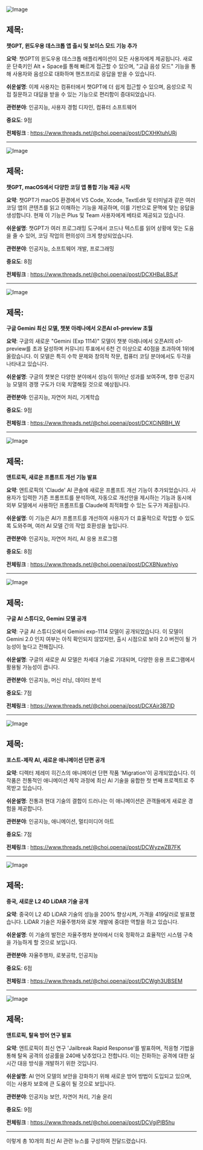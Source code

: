 ![Image](https://scontent-iad3-1.cdninstagram.com/v/t51.29350-15/466929053_567887002392953_2392779513482122879_n.jpg?_nc_cat=110&ccb=1-7&_nc_sid=18de74&_nc_ohc=do1V1tUZtKMQ7kNvgGln6ZF&_nc_zt=23&_nc_ht=scontent-iad3-1.cdninstagram.com&edm=ACx9VUEEAAAA&_nc_gid=AyUJ_yePUHo7YXnrPQq4XAn&oh=00_AYDZKrlstLwJnl3TTCKX4uNEm_-Qtp28TPuSjeKTeSsQJw&oe=673C31B9)

## 제목:
**챗GPT, 윈도우용 데스크톱 앱 출시 및 보이스 모드 기능 추가**

**요약**:
챗GPT의 윈도우용 데스크톱 애플리케이션이 모든 사용자에게 제공됩니다. 새로운 단축키인 Alt + Space를 통해 빠르게 접근할 수 있으며, "고급 음성 모드" 기능을 통해 사용자와 음성으로 대화하며 핸즈프리로 응답을 받을 수 있습니다.

**쉬운설명**:
이제 사용자는 컴퓨터에서 챗GPT에 더 쉽게 접근할 수 있으며, 음성으로 직접 질문하고 대답을 받을 수 있는 기능으로 편리함이 증대되었습니다.

**관련분야**:
인공지능, 사용자 경험 디자인, 컴퓨터 소프트웨어

**중요도**: 9점

**전체링크** :  https://www.threads.net/@choi.openai/post/DCXHKtuhURj

---

![Image](https://scontent-iad3-1.cdninstagram.com/v/t51.29350-15/466573396_2008393826343337_4398871921992207207_n.jpg?_nc_cat=101&ccb=1-7&_nc_sid=18de74&_nc_ohc=DgXGZEG3bBMQ7kNvgH1IyHS&_nc_zt=23&_nc_ht=scontent-iad3-1.cdninstagram.com&edm=ACx9VUEEAAAA&_nc_gid=AyUJ_yePUHo7YXnrPQq4XAn&oh=00_AYB4om7Ci2rLZ8XIGz_HIGdLXALKv_maFpzRWtoLQ9GVuQ&oe=673C3EC0)

## 제목:
**챗GPT, macOS에서 다양한 코딩 앱 통합 기능 제공 시작**

**요약**:
챗GPT가 macOS 환경에서 VS Code, Xcode, TextEdit 및 터미널과 같은 여러 코딩 앱의 콘텐츠를 읽고 이해하는 기능을 제공하며, 이를 기반으로 문맥에 맞는 응답을 생성합니다. 현재 이 기능은 Plus 및 Team 사용자에게 베타로 제공되고 있습니다.

**쉬운설명**:
챗GPT가 여러 프로그래밍 도구에서 코드나 텍스트를 읽어 상황에 맞는 도움을 줄 수 있어, 코딩 작업의 편의성이 크게 향상되었습니다.

**관련분야**:
인공지능, 소프트웨어 개발, 프로그래밍

**중요도**: 8점

**전체링크** :  https://www.threads.net/@choi.openai/post/DCXHBaLBSJf

---

![Image](https://scontent-iad3-1.cdninstagram.com/v/t51.29350-15/466730774_1560308614607251_4383012034720711234_n.jpg?_nc_cat=107&ccb=1-7&_nc_sid=18de74&_nc_ohc=pULlajYB0cEQ7kNvgHNnGYB&_nc_zt=23&_nc_ht=scontent-iad3-1.cdninstagram.com&edm=ACx9VUEEAAAA&_nc_gid=AyUJ_yePUHo7YXnrPQq4XAn&oh=00_AYC22Wk63LDjEs86dQK3Dt8FNN-aOCncRzSo6Y_5Jl47fA&oe=673C3123)

## 제목:
**구글 Gemini 최신 모델, 챗봇 아레나에서 오픈AI o1-preview 초월**

**요약**:
구글의 새로운 "Gemini (Exp 1114)" 모델이 챗봇 아레나에서 오픈AI의 o1-preview를 초과 달성하며 커뮤니티 투표에서 6천 건 이상으로 40점을 초과하여 1위에 올랐습니다. 이 모델은 특히 수학 문제와 창의적 작문, 컴퓨터 코딩 분야에서도 두각을 나타내고 있습니다.

**쉬운설명**:
구글의 챗봇은 다양한 분야에서 성능이 뛰어난 성과를 보여주며, 향후 인공지능 모델의 경쟁 구도가 더욱 치열해질 것으로 예상됩니다.

**관련분야**:
인공지능, 자연어 처리, 기계학습

**중요도**: 9점

**전체링크** :  https://www.threads.net/@choi.openai/post/DCXCiNRBH_W

---

![Image](https://scontent-iad3-2.cdninstagram.com/v/t51.71878-15/467033063_1333784648076224_6242829556081239012_n.jpg?_nc_cat=109&ccb=1-7&_nc_sid=18de74&_nc_ohc=s_jXNInfvgwQ7kNvgFBPClN&_nc_zt=23&_nc_ht=scontent-iad3-2.cdninstagram.com&edm=ACx9VUEEAAAA&_nc_gid=AyUJ_yePUHo7YXnrPQq4XAn&oh=00_AYC552wailm6zep-TxBOWt2rgpVJwcJw3PUTMXC3voN_RA&oe=673C3EC9)

## 제목:
**앤트로픽, 새로운 프롬프트 개선 기능 발표**

**요약**:
앤트로픽의 'Claude' AI 콘솔에 새로운 프롬프트 개선 기능이 추가되었습니다. 사용자가 입력한 기존 프롬프트를 분석하여, 자동으로 개선안을 제시하는 기능과 동시에 외부 모델에서 사용하던 프롬프트를 Claude에 최적화할 수 있는 도구가 제공됩니다.

**쉬운설명**:
이 기능은 AI가 프롬프트를 개선하여 사용자가 더 효율적으로 작업할 수 있도록 도와주며, 여러 AI 모델 간의 작업 호환성을 높입니다.

**관련분야**:
인공지능, 자연어 처리, AI 응용 프로그램

**중요도**: 8점

**전체링크** : https://www.threads.net/@choi.openai/post/DCXBNuwhiyo

---

![Image](https://scontent-iad3-2.cdninstagram.com/v/t51.71878-15/466936441_569505752131508_5498703421304200545_n.jpg?_nc_cat=105&ccb=1-7&_nc_sid=18de74&_nc_ohc=qFRhLL4jtZAQ7kNvgHLcXwK&_nc_zt=23&_nc_ht=scontent-iad3-2.cdninstagram.com&edm=ACx9VUEEAAAA&_nc_gid=AyUJ_yePUHo7YXnrPQq4XAn&oh=00_AYDkZIW0xGggO0KWmMgZFpV-yQfh8F2kQf2YaBvdwmVgdA&oe=673C4DED)

## 제목:
**구글 AI 스튜디오, Gemini 모델 공개**

**요약**:
구글 AI 스튜디오에서 Gemini exp-1114 모델이 공개되었습니다. 이 모델이 Gemini 2.0 인지 여부는 아직 확인되지 않았지만, 출시 시점으로 보아 2.0 버전이 될 가능성이 높다고 전해집니다.

**쉬운설명**:
구글의 새로운 AI 모델은 차세대 기술로 기대되며, 다양한 응용 프로그램에서 활용될 가능성이 큽니다.

**관련분야**:
인공지능, 머신 러닝, 데이터 분석

**중요도**: 7점

**전체링크** : https://www.threads.net/@choi.openai/post/DCXAir3B7ID

---

![Image](https://scontent-iad3-2.cdninstagram.com/v/t51.71878-15/466611603_3723416121248453_6749279998475924965_n.jpg?_nc_cat=109&ccb=1-7&_nc_sid=18de74&_nc_ohc=7CPStvR_DvUQ7kNvgFjbytG&_nc_zt=23&_nc_ht=scontent-iad3-2.cdninstagram.com&edm=ACx9VUEEAAAA&_nc_gid=AyUJ_yePUHo7YXnrPQq4XAn&oh=00_AYA3-kcOoLu6NRu0rNbaN8hCzfAFH2b9BZtrea-Hmt5mXQ&oe=673C4F81)

## 제목:
**포스트-제작 AI, 새로운 애니메이션 단편 공개**

**요약**:
디렉터 제레미 히긴스의 애니메이션 단편 작품 'Migration'이 공개되었습니다. 이 작품은 전통적인 애니메이션 제작 과정에 최신 AI 기술을 융합한 첫 번째 프로젝트로 주목받고 있습니다.

**쉬운설명**:
전통과 현대 기술의 결합이 드러나는 이 애니메이션은 관객들에게 새로운 경험을 제공합니다.

**관련분야**:
인공지능, 애니메이션, 멀티미디어 아트

**중요도**: 7점

**전체링크** : https://www.threads.net/@choi.openai/post/DCWyzwZB7FK

---

![Image](https://scontent-iad3-2.cdninstagram.com/v/t51.71878-15/466759877_488258814247818_8834270810473815639_n.jpg?_nc_cat=103&ccb=1-7&_nc_sid=18de74&_nc_ohc=fojHlLiuj5AQ7kNvgG5FjzP&_nc_zt=23&_nc_ht=scontent-iad3-2.cdninstagram.com&edm=ACx9VUEEAAAA&_nc_gid=AyUJ_yePUHo7YXnrPQq4XAn&oh=00_AYALIu8OSALlfcdeQMbqx01BWLo2-rl9tEYhG1Y_niBw7w&oe=673C43AF)

## 제목:
**중국, 새로운 L2 4D LiDAR 기술 공개**

**요약**:
중국이 L2 4D LiDAR 기술의 성능을 200% 향상시켜, 가격을 419달러로 발표했습니다. LiDAR 기술은 자율주행차와 로봇 개발에 중대한 역할을 하고 있습니다.

**쉬운설명**:
이 기술의 발전은 자율주행차 분야에서 더욱 정확하고 효율적인 시스템 구축을 가능하게 할 것으로 보입니다.

**관련분야**:
자율주행차, 로봇공학, 인공지능

**중요도**: 6점

**전체링크** : https://www.threads.net/@choi.openai/post/DCWgh3UBSEM

---

![Image](https://scontent-iad3-2.cdninstagram.com/v/t51.71878-15/467019499_1262403174804782_8497747543639910578_n.jpg?_nc_cat=107&ccb=1-7&_nc_sid=18de74&_nc_ohc=bHyBh-TiSWYQ7kNvgE6sCTg&_nc_zt=23&_nc_ht=scontent-iad3-1.cdninstagram.com&edm=ACx9VUEEAAAA&_nc_gid=AyUJ_yePUHo7YXnrPQq4XAn&oh=00_AYB4BpXUFLjh6fgx5BR9UUSxjO4DipZJp-Ar_8AdEucbXg&oe=673C3D48)

## 제목:
**앤트로픽, 탈옥 방어 연구 발표**

**요약**:
앤트로픽이 최신 연구 'Jailbreak Rapid Response'를 발표하며, 적응형 기법을 통해 탈옥 공격의 성공률을 240배 낮추었다고 전합니다. 이는 진화하는 공격에 대한 실시간 대응 방식을 개발하기 위한 것입니다.

**쉬운설명**:
AI 언어 모델의 보안을 강화하기 위해 새로운 방어 방법이 도입되고 있으며, 이는 사용자 보호에 큰 도움이 될 것으로 보입니다.

**관련분야**:
인공지능 보안, 자연어 처리, 기술 윤리

**중요도**: 9점

**전체링크** : https://www.threads.net/@choi.openai/post/DCVgiPIB5hu

--- 

이렇게 총 10개의 최신 AI 관련 뉴스를 구성하여 전달드렸습니다.